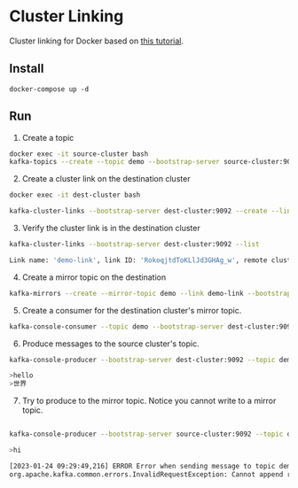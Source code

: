# Cluster Linking

Cluster linking for Docker based on [this tutorial][1].

## Install

```
docker-compose up -d
```
## Run

1. Create a topic

```sh
docker exec -it source-cluster bash
kafka-topics --create --topic demo --bootstrap-server source-cluster:9092
```

2. Create a cluster link on the destination cluster

```sh
docker exec -it dest-cluster bash

kafka-cluster-links --bootstrap-server dest-cluster:9092 --create --link demo-link --config bootstrap.servers=source-cluster:9092 
```

3. Verify the cluster link is in the destination cluster


```sh
kafka-cluster-links --bootstrap-server dest-cluster:9092 --list 

Link name: 'demo-link', link ID: 'RokoqjtdToKLlJd3GHAg_w', remote cluster ID: 'FANZLiPrTD25GtykdvjeUg', local cluster ID: 'FANZLiPrTD25GtykdvjeUg', remote cluster available: 'true'
```

4. Create a mirror topic on the destination

```sh
kafka-mirrors --create --mirror-topic demo --link demo-link --bootstrap-server dest-cluster:9092
```

5. Create a consumer for the destination cluster's mirror topic.

```sh
kafka-console-consumer --topic demo --bootstrap-server dest-cluster:9092 --from-beginning
```


6. Produce messages to the source cluster's topic.

```sh
kafka-console-producer --bootstrap-server dest-cluster:9092 --topic demo

>hello
>世界
```

7. Try to produce to the mirror topic. Notice you cannot write to a mirror topic.

```sh

kafka-console-producer --bootstrap-server source-cluster:9092 --topic demo

>hi

[2023-01-24 09:29:49,216] ERROR Error when sending message to topic demo with key: null, value: 6 bytes with error: (org.apache.kafka.clients.producer.internals.ErrorLoggingCallback)
org.apache.kafka.common.errors.InvalidRequestException: Cannot append records to read-only mirror topic 'demo'

```


[1]: https://docs.confluent.io/platform/current/multi-dc-deployments/cluster-linking/topic-data-sharing.html#create-the-cluster-link-and-the-mirror-topic